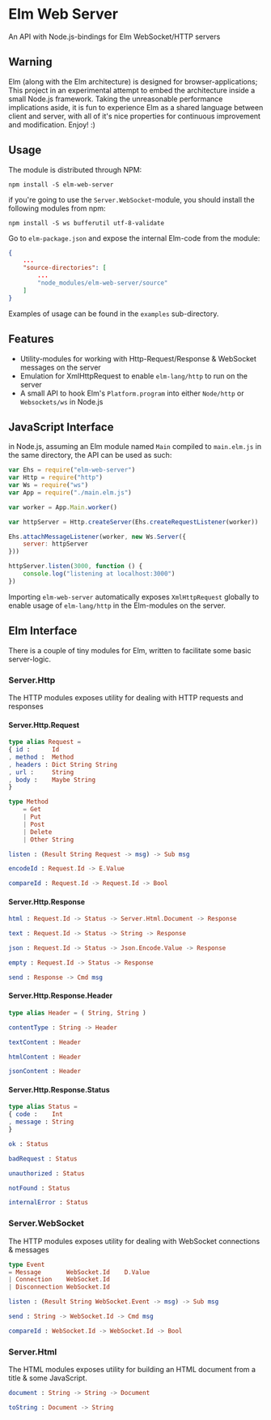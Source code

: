 # Elm Web Server
An API with Node.js-bindings for Elm WebSocket/HTTP servers

## Warning
Elm (along with the Elm architecture) is designed for browser-applications; This project in an experimental attempt to embed the architecture inside a small Node.js framework. Taking the unreasonable performance implications aside, it is fun to experience Elm as a shared language between client and server, with all of it's nice properties for continuous improvement and modification. Enjoy! :)

## Usage
The module is distributed through NPM:

    npm install -S elm-web-server

if you're going to use the `Server.WebSocket`-module, you should install the following modules from npm:

    npm install -S ws bufferutil utf-8-validate

Go to `elm-package.json` and expose the internal Elm-code from the module:

```json
{   
    ...
    "source-directories": [
        ...
        "node_modules/elm-web-server/source"
    ]
}
```

Examples of usage can be found in the `examples` sub-directory.

## Features
- Utility-modules for working with Http-Request/Response & WebSocket messages on the server
- Emulation for XmlHttpRequest to enable `elm-lang/http` to run on the server
- A small API to hook Elm's `Platform.program` into either `Node/http` or `Websockets/ws` in Node.js

## JavaScript Interface
in Node.js, assuming an Elm module named `Main` compiled to `main.elm.js` in the same directory, the API can be used as such:
```javascript
var Ehs = require("elm-web-server")
var Http = require("http")
var Ws = require("ws")
var App = require("./main.elm.js")

var worker = App.Main.worker()

var httpServer = Http.createServer(Ehs.createRequestListener(worker))

Ehs.attachMessageListener(worker, new Ws.Server({
    server: httpServer
}))

httpServer.listen(3000, function () {
    console.log("listening at localhost:3000")
})
```
Importing `elm-web-server` automatically exposes `XmlHttpRequest` globally to enable usage of `elm-lang/http` in the Elm-modules on the server.

## Elm Interface
There is a couple of tiny modules for Elm, written to facilitate some basic server-logic.

### Server.Http
The HTTP modules exposes utility for dealing with HTTP requests and responses

#### Server.Http.Request

```elm
type alias Request =
{ id :      Id
, method :  Method
, headers : Dict String String
, url :     String
, body :    Maybe String
}
```

```elm
type Method
    = Get
    | Put
    | Post
    | Delete
    | Other String
```

```elm
listen : (Result String Request -> msg) -> Sub msg
```

```elm
encodeId : Request.Id -> E.Value
```

```elm
compareId : Request.Id -> Request.Id -> Bool
```
#### Server.Http.Response

```elm
html : Request.Id -> Status -> Server.Html.Document -> Response
```

```elm
text : Request.Id -> Status -> String -> Response
```

```elm
json : Request.Id -> Status -> Json.Encode.Value -> Response
```

```elm
empty : Request.Id -> Status -> Response
```

```elm
send : Response -> Cmd msg
```

#### Server.Http.Response.Header

```elm
type alias Header = ( String, String )
```

```elm
contentType : String -> Header
```

```elm
textContent : Header
```

```elm
htmlContent : Header
```

```elm
jsonContent : Header
```

#### Server.Http.Response.Status

```elm
type alias Status =
{ code :    Int
, message : String
}
```

```elm
ok : Status
```

```elm
badRequest : Status
```

```elm
unauthorized : Status
```

```elm
notFound : Status
```

```elm
internalError : Status
```

### Server.WebSocket
The HTTP modules exposes utility for dealing with WebSocket connections & messages

```elm
type Event
= Message       WebSocket.Id    D.Value
| Connection    WebSocket.Id
| Disconnection WebSocket.Id
```

```elm
listen : (Result String WebSocket.Event -> msg) -> Sub msg
```

```elm
send : String -> WebSocket.Id -> Cmd msg
```

```elm
compareId : WebSocket.Id -> WebSocket.Id -> Bool
```

### Server.Html
The HTML modules exposes utility for building an HTML document from a title & some JavaScript.

```elm
document : String -> String -> Document
```

```elm
toString : Document -> String
```